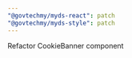 ```yaml
---
"@govtechmy/myds-react": patch
"@govtechmy/myds-style": patch
---
```


Refactor CookieBanner component
